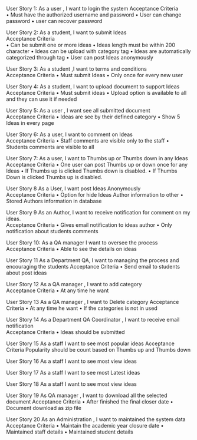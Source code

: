 User Story 1: 
As a user , I want to login the system 
Acceptance Criteria  
•	Must have the authorized username and password
•	User can change password
•	user can recover password

User Story 2:
As a student, I want to submit Ideas	
Acceptance Criteria  
•	Can be submit one or more ideas
•	Ideas length must be within 200 character 
•	Ideas can be upload with category tag
•	Ideas are automatically categorized through tag
•	User can post Ideas anonymously 

User Story 3:
As a student ,I want to terms and conditions	
Acceptance Criteria
•	Must submit Ideas
•	Only once for every new user

User Story 4:
As a student, I want to upload document to support Ideas	
Acceptance Criteria
•	Must submit ideas
•	Upload option is available to all and they can use it if needed

User Story 5:
As a user , I want see all submitted document 	
Acceptance Criteria
•	Ideas are see by their defined category
•	Show 5 Ideas in every page

User Story 6:
As a user, I want to comment on Ideas	
Acceptance Criteria
•	Staff comments are visible only to the staff
•	Students comments are visible to all

User Story 7:
As a user, I want to Thumbs up or Thumbs down in any Ideas	
Acceptance Criteria
•	One user can post Thumbs up or down once for any Ideas
•	If Thumbs up is clicked Thumbs down is disabled.
•	If Thumbs Down is clicked Thumbs up is disabled.


User Story 8
As a User, I want post Ideas Anonymously	
Acceptance Criteria
•	Option for hide Ideas Author information to other
•	Stored Authors information in database

User Story  9
As an Author, I want to receive notification for comment on my ideas.	
Acceptance Criteria
•	Gives email notification to ideas author
•	Only notification  about students comments

User Story   10: 
As a QA manager I want to oversee the process	
Acceptance Criteria
•	Able to see the details on ideas

User Story  11
As a Department QA, I want to managing the process and encouraging the students	
Acceptance Criteria
•	Send email to students about post ideas

User Story 12
As a QA manager , I want to add category	
Acceptance Criteria
•	At any time he want 

User Story 13
As a QA manager , I want to Delete category	
Acceptance Criteria
•	At any time he want
•	If the categories is not in used

User Story 14
As a Department QA Coordinator , I want to receive email notification 	
Acceptance Criteria
•	Ideas should be submitted 


User Story 15
As a staff I want to see most popular ideas	
Acceptance Criteria
Popularity should be count based on Thumbs up and Thumbs down

User Story 16
As a staff I want to see most view ideas	


User Story 17
As a staff I want to see most Latest ideas	

User Story 18
As a staff I want to see most view ideas	

User Story 19
As QA manager , I want to download all the selected document 
Acceptance Criteria
•	After finished the final closer date
•	Document download as zip file

User Story 20
As an Administration , I want to maintained the system data	
Acceptance Criteria
•	Maintain the academic year closure date
•	Maintained staff details
•	Maintained student details


